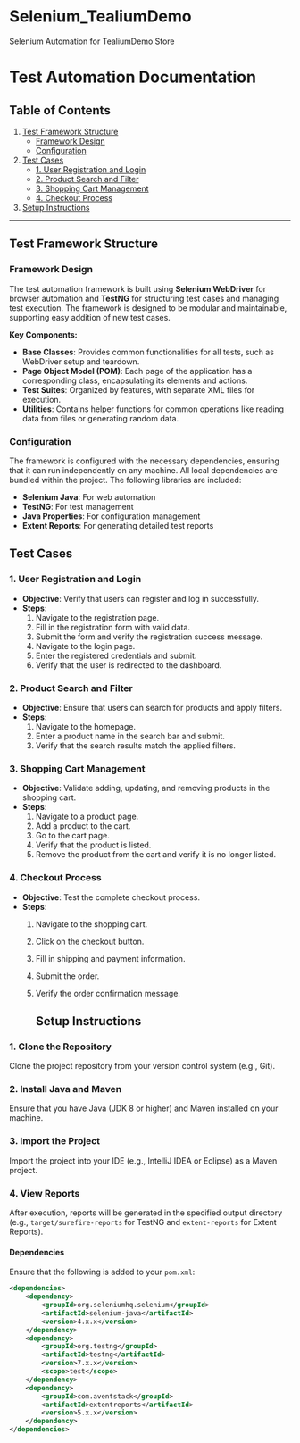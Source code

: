 # Selenium_TealiumDemo
Selenium Automation for TealiumDemo Store
# Test Automation Documentation

## Table of Contents
1. [Test Framework Structure](#test-framework-structure)
   - [Framework Design](#framework-design)
   - [Configuration](#configuration)
2. [Test Cases](#test-cases)
   - [1. User Registration and Login](#user-registration-and-login)
   - [2. Product Search and Filter](#product-search-and-filter)
   - [3. Shopping Cart Management](#shopping-cart-management)
   - [4. Checkout Process](#checkout-process)
3. [Setup Instructions](#setup-instructions)

---

## Test Framework Structure

### Framework Design
The test automation framework is built using **Selenium WebDriver** for browser automation and **TestNG** for structuring test cases and managing test execution. The framework is designed to be modular and maintainable, supporting easy addition of new test cases.

**Key Components:**
- **Base Classes**: Provides common functionalities for all tests, such as WebDriver setup and teardown.
- **Page Object Model (POM)**: Each page of the application has a corresponding class, encapsulating its elements and actions.
- **Test Suites**: Organized by features, with separate XML files for execution.
- **Utilities**: Contains helper functions for common operations like reading data from files or generating random data.

### Configuration
The framework is configured with the necessary dependencies, ensuring that it can run independently on any machine. All local dependencies are bundled within the project. The following libraries are included:

- **Selenium Java**: For web automation
- **TestNG**: For test management
- **Java Properties**: For configuration management
- **Extent Reports**: For generating detailed test reports




## Test Cases

### 1. User Registration and Login
- **Objective**: Verify that users can register and log in successfully.
- **Steps**:
  1. Navigate to the registration page.
  2. Fill in the registration form with valid data.
  3. Submit the form and verify the registration success message.
  4. Navigate to the login page.
  5. Enter the registered credentials and submit.
  6. Verify that the user is redirected to the dashboard.

### 2. Product Search and Filter
- **Objective**: Ensure that users can search for products and apply filters.
- **Steps**:
  1. Navigate to the homepage.
  2. Enter a product name in the search bar and submit.
  3. Verify that the search results match the applied filters.

### 3. Shopping Cart Management
- **Objective**: Validate adding, updating, and removing products in the shopping cart.
- **Steps**:
  1. Navigate to a product page.
  2. Add a product to the cart.
  3. Go to the cart page.
  4. Verify that the product is listed.
  5. Remove the product from the cart and verify it is no longer listed.

### 4. Checkout Process
- **Objective**: Test the complete checkout process.
- **Steps**:
  1. Navigate to the shopping cart.
  2. Click on the checkout button.
  3. Fill in shipping and payment information.
  4. Submit the order.
  5. Verify the order confirmation message.

     ## Setup Instructions

### 1. Clone the Repository
Clone the project repository from your version control system (e.g., Git).

### 2. Install Java and Maven
Ensure that you have Java (JDK 8 or higher) and Maven installed on your machine.

### 3. Import the Project
Import the project into your IDE (e.g., IntelliJ IDEA or Eclipse) as a Maven project.

### 4. View Reports
After execution, reports will be generated in the specified output directory (e.g., `target/surefire-reports` for TestNG and `extent-reports` for Extent Reports).

#### Dependencies
Ensure that the following is added to your `pom.xml`:

```xml
<dependencies>
    <dependency>
        <groupId>org.seleniumhq.selenium</groupId>
        <artifactId>selenium-java</artifactId>
        <version>4.x.x</version>
    </dependency>
    <dependency>
        <groupId>org.testng</groupId>
        <artifactId>testng</artifactId>
        <version>7.x.x</version>
        <scope>test</scope>
    </dependency>
    <dependency>
        <groupId>com.aventstack</groupId>
        <artifactId>extentreports</artifactId>
        <version>5.x.x</version>
    </dependency>
</dependencies>
